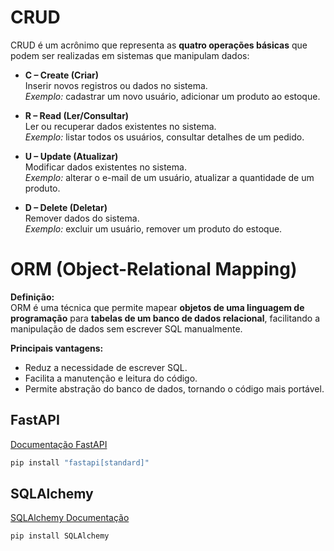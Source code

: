 # CRUD

CRUD é um acrônimo que representa as **quatro operações básicas** que podem ser realizadas em sistemas que manipulam dados:

- **C – Create (Criar)**  
  Inserir novos registros ou dados no sistema.  
  *Exemplo:* cadastrar um novo usuário, adicionar um produto ao estoque.

- **R – Read (Ler/Consultar)**  
  Ler ou recuperar dados existentes no sistema.  
  *Exemplo:* listar todos os usuários, consultar detalhes de um pedido.

- **U – Update (Atualizar)**  
  Modificar dados existentes no sistema.  
  *Exemplo:* alterar o e-mail de um usuário, atualizar a quantidade de um produto.

- **D – Delete (Deletar)**  
  Remover dados do sistema.  
  *Exemplo:* excluir um usuário, remover um produto do estoque.

# ORM (Object-Relational Mapping)

**Definição:**  
ORM é uma técnica que permite mapear **objetos de uma linguagem de programação** para **tabelas de um banco de dados relacional**, facilitando a manipulação de dados sem escrever SQL manualmente.

**Principais vantagens:**
- Reduz a necessidade de escrever SQL.
- Facilita a manutenção e leitura do código.
- Permite abstração do banco de dados, tornando o código mais portável.


## FastAPI

[Documentação FastAPI](https://fastapi.tiangolo.com/)

```bash
pip install "fastapi[standard]"
```

## SQLAlchemy

[SQLAlchemy Documentação](https://www.sqlalchemy.org/)

```bash
pip install SQLAlchemy
```